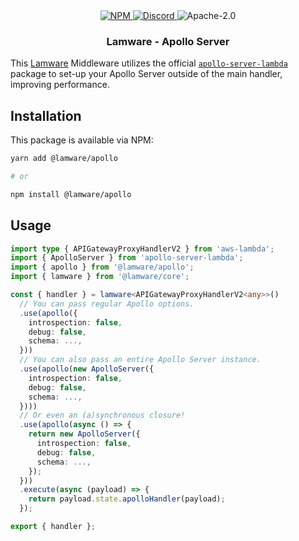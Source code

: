 <div align="center">
  <a href="https://www.npmjs.com/package/@lamware/apollo" target="_blank">
    <img src="https://img.shields.io/npm/v/@lamware/apollo?style=flat-square" alt="NPM" />
  </a>
  <a href="https://discord.gg/XMrHXtN" target="_blank">
    <img src="https://img.shields.io/discord/123906549860139008?color=7289DA&label=discord&logo=discord&logoColor=FFFFFF&style=flat-square" alt="Discord" />
  </a>
  <img src="https://img.shields.io/npm/l/@lamware/apollo?style=flat-square" alt="Apache-2.0" />
  <h3>Lamware - Apollo Server</h3>
</div>

This [Lamware](https://github.com/evilkiwi/lamware) Middleware utilizes the official [`apollo-server-lambda`](https://www.npmjs.com/package/apollo-server-lambda) package to set-up your Apollo Server outside of the main handler, improving performance.

## Installation

This package is available via NPM:

```bash
yarn add @lamware/apollo

# or

npm install @lamware/apollo
```

## Usage

```typescript
import type { APIGatewayProxyHandlerV2 } from 'aws-lambda';
import { ApolloServer } from 'apollo-server-lambda';
import { apollo } from '@lamware/apollo';
import { lamware } from '@lamware/core';

const { handler } = lamware<APIGatewayProxyHandlerV2<any>>()
  // You can pass regular Apollo options.
  .use(apollo({
    introspection: false,
    debug: false,
    schema: ...,
  }))
  // You can also pass an entire Apollo Server instance.
  .use(apollo(new ApolloServer({
    introspection: false,
    debug: false,
    schema: ...,
  })))
  // Or even an (a)synchronous closure!
  .use(apollo(async () => {
    return new ApolloServer({
      introspection: false,
      debug: false,
      schema: ...,
    });
  }))
  .execute(async (payload) => {
    return payload.state.apolloHandler(payload);
  });

export { handler };
```
